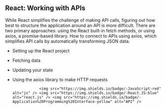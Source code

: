 ## React: Working with APIs

While React simplifies the challenge of making API calls, figuring out how best to structure the application around an API is more difficult. There are two primary approaches: using the React built-in fetch methods, or using axios, a promise-based library. How to connect to APIs using axios, which simplifies API calls by automatically transforming JSON data. 

* Setting up the React project
* Fetching data
* Updating your state
* Using the axios library to make HTTP requests
         
                  <img src="https://img.shields.io/badge/-JavaScript-red" alt="js" /> <img src="https://img.shields.io/badge/-React.JS-blue" alt="react.js" /> <img src="https://img.shields.io/badge/-Application%20Programming%20Interface-yellow" alt="API" />

